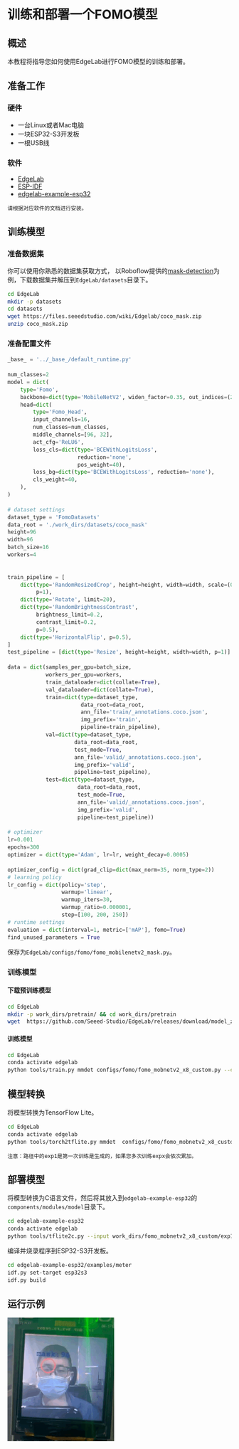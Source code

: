 # 训练和部署一个FOMO模型

## 概述

本教程将指导您如何使用EdgeLab进行FOMO模型的训练和部署。

## 准备工作

### 硬件
- 一台Linux或者Mac电脑
- 一块ESP32-S3开发板
- 一根USB线


### 软件
- [EdgeLab](https://edgelab.readthedocs.io/zh_CN/latest/)
- [ESP-IDF](./get_start.md#环境安装)
- [edgelab-example-esp32](https://github.com/Seeed-Studio/edgelab-example-esp32)

```{note}
请根据对应软件的文档进行安装。
```

## 训练模型
### 准备数据集
你可以使用你熟悉的数据集获取方式， 以Roboflow提供的[mask-detection](https://universe.roboflow.com/compvis-final-project/mask-detection-m3skq)为例，下载数据集并解压到`EdgeLab/datasets`目录下。

```bash
cd EdgeLab
mkdir -p datasets
cd datasets
wget https://files.seeedstudio.com/wiki/Edgelab/coco_mask.zip
unzip coco_mask.zip

```

### 准备配置文件

```python
_base_ = '../_base_/default_runtime.py'

num_classes=2
model = dict(
    type='Fomo',
    backbone=dict(type='MobileNetV2', widen_factor=0.35, out_indices=(2, )),
    head=dict(
        type='Fomo_Head',
        input_channels=16,
        num_classes=num_classes,
        middle_channels=[96, 32],
        act_cfg='ReLU6',
        loss_cls=dict(type='BCEWithLogitsLoss',
                      reduction='none',
                      pos_weight=40),
        loss_bg=dict(type='BCEWithLogitsLoss', reduction='none'),
        cls_weight=40,
    ),
)

# dataset settings
dataset_type = 'FomoDatasets'
data_root = './work_dirs/datasets/coco_mask'
height=96
width=96
batch_size=16
workers=4


train_pipeline = [
    dict(type='RandomResizedCrop', height=height, width=width, scale=(0.90, 1.1),
         p=1),
    dict(type='Rotate', limit=20),
    dict(type='RandomBrightnessContrast',
         brightness_limit=0.2,
         contrast_limit=0.2,
         p=0.5),
    dict(type='HorizontalFlip', p=0.5),
]
test_pipeline = [dict(type='Resize', height=height, width=width, p=1)]

data = dict(samples_per_gpu=batch_size,
            workers_per_gpu=workers,
            train_dataloader=dict(collate=True),
            val_dataloader=dict(collate=True),
            train=dict(type=dataset_type,
                       data_root=data_root,
                       ann_file='train/_annotations.coco.json',
                       img_prefix='train',
                       pipeline=train_pipeline),
            val=dict(type=dataset_type,
                     data_root=data_root,
                     test_mode=True,
                     ann_file='valid/_annotations.coco.json',
                     img_prefix='valid',
                     pipeline=test_pipeline),
            test=dict(type=dataset_type,
                      data_root=data_root,
                      test_mode=True,
                      ann_file='valid/_annotations.coco.json',
                      img_prefix='valid',
                      pipeline=test_pipeline))

# optimizer
lr=0.001
epochs=300
optimizer = dict(type='Adam', lr=lr, weight_decay=0.0005)

optimizer_config = dict(grad_clip=dict(max_norm=35, norm_type=2))
# learning policy
lr_config = dict(policy='step',
                 warmup='linear',
                 warmup_iters=30,
                 warmup_ratio=0.000001,
                 step=[100, 200, 250])
# runtime settings
evaluation = dict(interval=1, metric=['mAP'], fomo=True)
find_unused_parameters = True
```
保存为`EdgeLab/configs/fomo/fomo_mobilenetv2_mask.py`。

### 训练模型

#### 下载预训练模型

```bash
cd EdgeLab
mkdir -p work_dirs/pretrain/ && cd work_dirs/pretrain
wget  https://github.com/Seeed-Studio/EdgeLab/releases/download/model_zoo/fomo_mv2n_96.pth 
```

#### 训练模型

```bash
cd EdgeLab
conda activate edgelab
python tools/train.py mmdet configs/fomo/fomo_mobnetv2_x8_custom.py --cfg-options total_epochs=50 load_from=./work_dirs/pretrain/fomo_mv2n_96.pth 
```
## 模型转换

将模型转换为TensorFlow Lite。
```bash
cd EdgeLab
conda activate edgelab
python tools/torch2tflite.py mmdet  configs/fomo/fomo_mobnetv2_x8_custom.py --weights work_dirs/fomo_mobnetv2_x8_custom/exp1/latest.pth --tflite_type int8 
```

```{note}
注意：路径中的exp1是第一次训练是生成的，如果您多次训练expx会依次累加。
```

## 部署模型

将模型转换为C语言文件，然后将其放入到`edgelab-example-esp32`的`components/modules/model`目录下。
```bash
cd edgelab-example-esp32
conda activate edgelab
python tools/tflite2c.py --input work_dirs/fomo_mobnetv2_x8_custom/exp1/latest.tflite --name fomo --output_dir ./components/modules/model --classes='("unmask", "mask")'
```

编译并烧录程序到ESP32-S3开发板。

```bash
cd edgelab-example-esp32/examples/meter
idf.py set-target esp32s3
idf.py build
```

## 运行示例

![fomo_mask](../_static/esp32/images/fomo_mask.gif)

